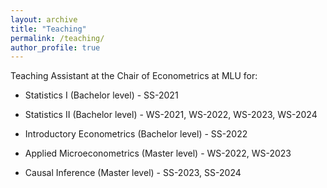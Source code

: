 ```yaml
---
layout: archive
title: "Teaching"
permalink: /teaching/
author_profile: true
---
```


Teaching Assistant at the Chair of Econometrics at MLU for:

* Statistics I (Bachelor level) - SS-2021

* Statistics II (Bachelor level) - WS-2021, WS-2022, WS-2023, WS-2024

* Introductory Econometrics (Bachelor level) - SS-2022

* Applied Microeconometrics (Master level) - WS-2022, WS-2023

* Causal Inference (Master level) - SS-2023, SS-2024
